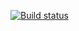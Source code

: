 [![Build status](https://ci.appveyor.com/api/projects/status/2t50nw8kr2iob7aq?svg=true)](https://ci.appveyor.com/project/Korartol/javaauto1-2)